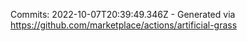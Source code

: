 Commits: 2022-10-07T20:39:49.346Z - Generated via https://github.com/marketplace/actions/artificial-grass
<br>
